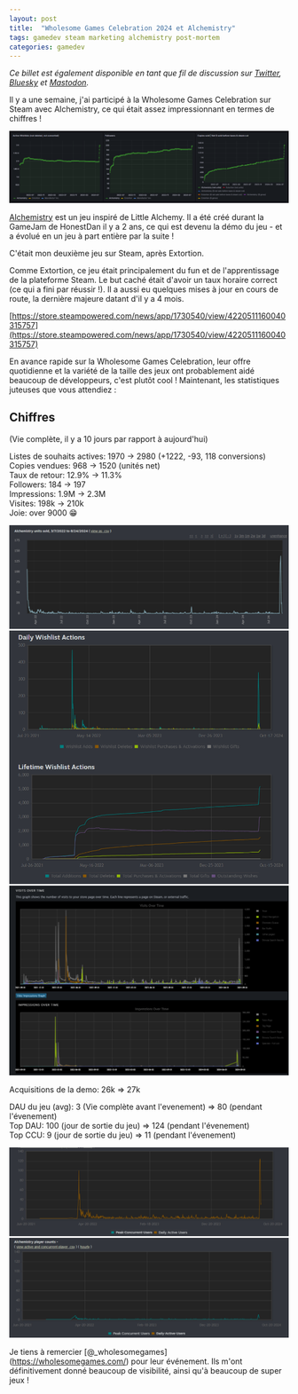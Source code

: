 ```yaml
---
layout: post
title:  "Wholesome Games Celebration 2024 et Alchemistry"
tags: gamedev steam marketing alchemistry post-mortem
categories: gamedev
---
```


*Ce billet est également disponible en tant que fil de discussion sur [Twitter](https://twitter.com/Elanis42/status/1827293891571179770), [Bluesky](https://bsky.app/profile/elanis.bsky.social/post/3l2hi3vjp5z2i) et [Mastodon](https://mastodon.gamedev.place/@Elanis/113016548184573753).*

Il y a une semaine, j'ai participé à la Wholesome Games Celebration sur Steam avec Alchemistry, ce qui était assez impressionnant en termes de chiffres !

![](/assets/img/2024-08-24_wholesome-games-celebration-2024_grafana.png)

[Alchemistry](https://store.steampowered.com/app/1730540/Alchemistry/) est un jeu inspiré de Little Alchemy. Il a été créé durant la GameJam de HonestDan il y a 2 ans, ce qui est devenu la démo du jeu - et a évolué en un jeu à part entière par la suite !

C'était mon deuxième jeu sur Steam, après Extortion.

Comme Extortion, ce jeu était principalement du fun et de l'apprentissage de la plateforme Steam. Le but caché était d'avoir un taux horaire correct (ce qui a fini par réussir !). Il a aussi eu quelques mises à jour en cours de route, la dernière majeure datant d'il y a 4 mois.

[https://store.steampowered.com/news/app/1730540/view/4220511160040315757](https://store.steampowered.com/news/app/1730540/view/4220511160040315757)

En avance rapide sur la Wholesome Games Celebration, leur offre quotidienne et la variété de la taille des jeux ont probablement aidé beaucoup de développeurs, c'est plutôt cool !
Maintenant, les statistiques juteuses que vous attendiez :

## Chiffres

(Vie complète, il y a 10 jours par rapport à aujourd'hui)

Listes de souhaits actives: 1970 → 2980 (+1222, -93, 118 conversions)  
Copies vendues: 968 → 1520 (unités net)  
Taux de retour: 12.9% → 11.3%  
Followers: 184 → 197  
Impressions: 1.9M → 2.3M  
Visites: 198k → 210k  
Joie: over 9000 😁  

![](/assets/img/2024-08-24_wholesome-games-celebration-2024_Copies.png)
![](/assets/img/2024-08-24_wholesome-games-celebration-2024_wishlists.png)
![](/assets/img/2024-08-24_wholesome-games-celebration-2024_visits_impressions.png)

Acquisitions de la demo: 26k => 27k  
  
DAU du jeu (avg): 3 (Vie complète avant l'evenement) => 80 (pendant l'évenement)  
Top DAU: 100 (jour de sortie du jeu) => 124 (pendant l'évenement)  
Top CCU: 9 (jour de sortie du jeu) => 11 (pendant l'évenement)  

![](/assets/img/2024-08-24_wholesome-games-celebration-2024_DAU.png)
![](/assets/img/2024-08-24_wholesome-games-celebration-2024_CCU.png)

Je tiens à remercier [@_wholesomegames] (https://wholesomegames.com/) pour leur événement. Ils m'ont définitivement donné beaucoup de visibilité, ainsi qu'à beaucoup de super jeux !